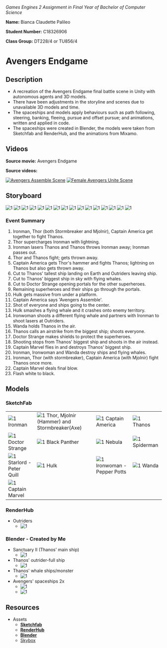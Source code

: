 _Games Engines 2 Assignment in Final Year of Bachelor of Computer Science_

**Name:** Bianca Claudette Palileo

**Student Number:** C18326906

**Class Group:** DT228/4 or TU856/4

# Avengers Endgame

## Description
- A recreation of the Avengers Endgame final battle scene in Unity with autonomous agents and 3D models. 
- There have been adjustments in the storyline and scenes due to unavailable 3D models and time.
- The spaceships and models apply behaviours such as path following, steering, banking, fleeing, pursue and offset pursue; and animations, written and applied in code.
- The spaceships were created in Blender, the models were taken from Sketchfab and RenderHub, and the animations from Mixamo.

## Videos
**Source movie:** Avengers Endgame

**Source videos:**

[![Avengers Assemble Scene](http://img.youtube.com/vi/dE1P4zDhhqw/0.jpg)](http://www.youtube.com/watch?v=dE1P4zDhhqw "Captain America 'Avengers Assemble' Scene - Portal Scene - Avengers : Endgame (2019) Scene")
[![Female Avengers Unite Scene](http://img.youtube.com/vi/L7Y0ucw7bGk/0.jpg)](http://www.youtube.com/watch?v=L7Y0ucw7bGk "Female Avengers Unite Scene - AVENGERS 4: ENDGAME (2019) Movie Clip")

## Storyboard
![1](./Storyboard/1.png)
![1](./Storyboard/2.png)
![1](./Storyboard/3.png)
![1](./Storyboard/5.png)
![1](./Storyboard/4.png)
![1](./Storyboard/6.png)
![1](./Storyboard/7.png)
![1](./Storyboard/8.png)
![1](./Storyboard/9.png)
![1](./Storyboard/11.png)
![1](./Storyboard/10.png)
![1](./Storyboard/12.png)
![1](./Storyboard/ThanosMissiles.png)
![1](./Storyboard/Shield.png)
![1](./Storyboard/CaptainMarvel.png)
![1](./Storyboard/End.png)

### Event Summary
1. Ironman, Thor (both Stormbreaker and Mjolnir), Captain America get together to fight Thanos.
2. Thor supercharges Ironman with lightning.
3. Ironman lasers Thanos and Thanos throws Ironman away; Ironman passes out. 
4. Thor and Thanos fight; gets thrown away.
6. Captain America gets Thor's hammer and fights Thanos; lightning on Thanos but also gets thrown away.
7. Cut to Thanos' tallest ship landing on Earth and Outriders leaving ship.
8. Cut to Thanos' biggest ship in sky with flying whales.
9. Cut to Doctor Strange opening portals for the other superheroes.
10. Remaining superheroes and their ships go through the portals.
12. Hulk gets massive from under a platform.
13. Captain America says 'Avengers Assemble'.
14. Shot of everyone and ships going to the center.
15. Hulk smashes a flying whale and it crashes onto enemy territory.
16. Ironwoman shoots a different flying whale and partners with Ironman to shoot lasers at Outriders.
17. Wanda holds Thanos in the air.
18. Thanos calls an airstrike from the biggest ship; shoots everyone.
19. Doctor Strange makes shields to protect the superheroes.
20. Shooting stops from Thanos' biggest ship and shoots in the air instead.
21. Captain Marvel flies in and destroys Thanos' biggest ship.
22. Ironman, Ironwoman and Wanda destroy ships and flying whales.
23. Ironman, Thor (with stormbreaker), Captain America (with Mjolnir) fight Thanos once more.
24. Captain Marvel deals final blow.
25. Flash white to black.

## Models
### SketchFab
|   |  |   |  |
| ------------- | ------------- | ------------- | ------------- |
| ![1](./Images/Ironman.png) Ironman  | ![1](./Images/Thor.png) Thor, Mjolnir (Hammer) and Stormbreaker(Axe)  | ![1](./Images/CaptainAmerica.png) Captain America  | ![1](./Images/Thanos.png) Thanos  |
| ![1](./Images/DoctorStrange.png) Doctor Strange  | ![1](./Images/BlackPanther.png) Black Panther  | ![1](./Images/Nebula.png) Nebula  | ![1](./Images/Spooderman.png) Spiderman  |
| ![1](./Images/Starlord.png) Starlord - Peter Quill  | ![1](./Images/Hulk.png) Hulk  | ![1](./Images/PepperPotts.png) Ironwoman - Pepper Potts  | ![1](./Images/Wanda.png) Wanda  |
| ![1](./Images/CaptainMarvel.png) Captain Marvel  |

### RenderHub

- Outriders
  - ![1](./Images/Outrider.png)

### Blender - **Created by Me**
- Sanctuary II (Thanos' main ship)
  - ![1](./Images/SanctuaryII.png)
- Thanos' outrider-full ship
  - ![1](./Images/ThanosShipII.png)
- Thanos' whale ships/monster
  - ![1](./Images/ThanosShipI.png)
- Avengers' spaceships 2x
  - ![1](./Images/Avengersfishship.png)
  - ![1](./Images/AvengersShipII.png)

## Resources
- Assets
  - [**Sketchfab**](https://sketchfab.com/feed)
  - [**RenderHub**](https://www.renderhub.com)
  - [**Blender**](https://www.blender.org/)
  - [Skybox](https://assetstore.unity.com/packages/2d/textures-materials/sky/starfield-skybox-92717)
